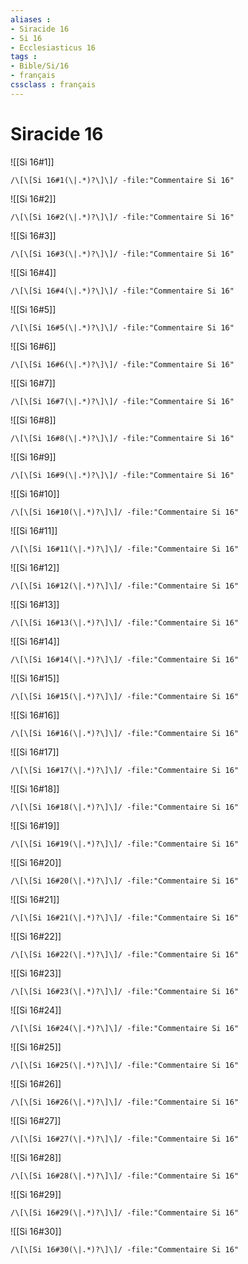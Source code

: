 ```yaml
---
aliases : 
- Siracide 16
- Si 16
- Ecclesiasticus 16
tags : 
- Bible/Si/16
- français
cssclass : français
---
```


# Siracide 16

![[Si 16#1]]

```query
/\[\[Si 16#1(\|.*)?\]\]/ -file:"Commentaire Si 16"
```

![[Si 16#2]]

```query
/\[\[Si 16#2(\|.*)?\]\]/ -file:"Commentaire Si 16"
```

![[Si 16#3]]

```query
/\[\[Si 16#3(\|.*)?\]\]/ -file:"Commentaire Si 16"
```

![[Si 16#4]]

```query
/\[\[Si 16#4(\|.*)?\]\]/ -file:"Commentaire Si 16"
```

![[Si 16#5]]

```query
/\[\[Si 16#5(\|.*)?\]\]/ -file:"Commentaire Si 16"
```

![[Si 16#6]]

```query
/\[\[Si 16#6(\|.*)?\]\]/ -file:"Commentaire Si 16"
```

![[Si 16#7]]

```query
/\[\[Si 16#7(\|.*)?\]\]/ -file:"Commentaire Si 16"
```

![[Si 16#8]]

```query
/\[\[Si 16#8(\|.*)?\]\]/ -file:"Commentaire Si 16"
```

![[Si 16#9]]

```query
/\[\[Si 16#9(\|.*)?\]\]/ -file:"Commentaire Si 16"
```

![[Si 16#10]]

```query
/\[\[Si 16#10(\|.*)?\]\]/ -file:"Commentaire Si 16"
```

![[Si 16#11]]

```query
/\[\[Si 16#11(\|.*)?\]\]/ -file:"Commentaire Si 16"
```

![[Si 16#12]]

```query
/\[\[Si 16#12(\|.*)?\]\]/ -file:"Commentaire Si 16"
```

![[Si 16#13]]

```query
/\[\[Si 16#13(\|.*)?\]\]/ -file:"Commentaire Si 16"
```

![[Si 16#14]]

```query
/\[\[Si 16#14(\|.*)?\]\]/ -file:"Commentaire Si 16"
```

![[Si 16#15]]

```query
/\[\[Si 16#15(\|.*)?\]\]/ -file:"Commentaire Si 16"
```

![[Si 16#16]]

```query
/\[\[Si 16#16(\|.*)?\]\]/ -file:"Commentaire Si 16"
```

![[Si 16#17]]

```query
/\[\[Si 16#17(\|.*)?\]\]/ -file:"Commentaire Si 16"
```

![[Si 16#18]]

```query
/\[\[Si 16#18(\|.*)?\]\]/ -file:"Commentaire Si 16"
```

![[Si 16#19]]

```query
/\[\[Si 16#19(\|.*)?\]\]/ -file:"Commentaire Si 16"
```

![[Si 16#20]]

```query
/\[\[Si 16#20(\|.*)?\]\]/ -file:"Commentaire Si 16"
```

![[Si 16#21]]

```query
/\[\[Si 16#21(\|.*)?\]\]/ -file:"Commentaire Si 16"
```

![[Si 16#22]]

```query
/\[\[Si 16#22(\|.*)?\]\]/ -file:"Commentaire Si 16"
```

![[Si 16#23]]

```query
/\[\[Si 16#23(\|.*)?\]\]/ -file:"Commentaire Si 16"
```

![[Si 16#24]]

```query
/\[\[Si 16#24(\|.*)?\]\]/ -file:"Commentaire Si 16"
```

![[Si 16#25]]

```query
/\[\[Si 16#25(\|.*)?\]\]/ -file:"Commentaire Si 16"
```

![[Si 16#26]]

```query
/\[\[Si 16#26(\|.*)?\]\]/ -file:"Commentaire Si 16"
```

![[Si 16#27]]

```query
/\[\[Si 16#27(\|.*)?\]\]/ -file:"Commentaire Si 16"
```

![[Si 16#28]]

```query
/\[\[Si 16#28(\|.*)?\]\]/ -file:"Commentaire Si 16"
```

![[Si 16#29]]

```query
/\[\[Si 16#29(\|.*)?\]\]/ -file:"Commentaire Si 16"
```

![[Si 16#30]]

```query
/\[\[Si 16#30(\|.*)?\]\]/ -file:"Commentaire Si 16"
```

